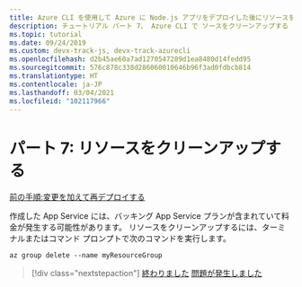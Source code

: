 ```yaml
---
title: Azure CLI を使用して Azure に Node.js アプリをデプロイした後にリソースをクリーンアップする
description: チュートリアル パート 7、 Azure CLI で ソースをクリーンアップする
ms.topic: tutorial
ms.date: 09/24/2019
ms.custom: devx-track-js, devx-track-azurecli
ms.openlocfilehash: d2b45ae60a7ad1270547289d1ea8480d14fedd95
ms.sourcegitcommit: 576c878c338d286060010646b96f3ad0fdbcb814
ms.translationtype: HT
ms.contentlocale: ja-JP
ms.lasthandoff: 03/04/2021
ms.locfileid: "102117966"
---
```

# <a name="part-7-clean-up-resources"></a>パート 7: リソースをクリーンアップする

[前の手順:変更を加えて再デプロイする](tutorial-vscode-azure-cli-node-05.md)

作成した App Service には、バッキング App Service プランが含まれていて料金が発生する可能性があります。 リソースをクリーンアップするには、ターミナルまたはコマンド プロンプトで次のコマンドを実行します。

```azurecli
az group delete --name myResourceGroup
```

> [!div class="nextstepaction"]
> [終わりました](../../how-to/deploy-web-app.md) [問題が発生しました](https://www.research.net/r/PWZWZ52?tutorial=node-deployment&step=clean-up-resources)